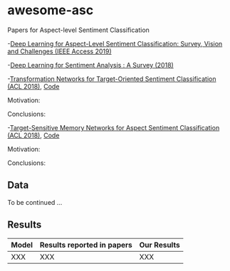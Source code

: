 # awesome-asc
Papers for Aspect-level Sentiment Classification

-[Deep Learning for Aspect-Level Sentiment Classification: Survey, Vision and Challenges (IEEE Access 2019)](https://ieeexplore.ieee.org/stamp/stamp.jsp?arnumber=8726353) 

-[Deep Learning for Sentiment Analysis : A Survey (2018)](https://arxiv.org/abs/1801.07883)


-[Transformation Networks for Target-Oriented Sentiment Classification (ACL 2018)](https://aclweb.org/anthology/papers/P/P18/P18-1087/), [Code]()

Motivation:

Conclusions:

-[Target-Sensitive Memory Networks for Aspect Sentiment Classification (ACL 2018)](https://aclweb.org/anthology/papers/P/P18/P18-1088/),
[Code]()

Motivation:

Conclusions:

## Data

To be continued ...


## Results
Model          | Results reported in papers  | Our Results
------------   | -------------               | -------------
XXX            | XXX                         | XXX
